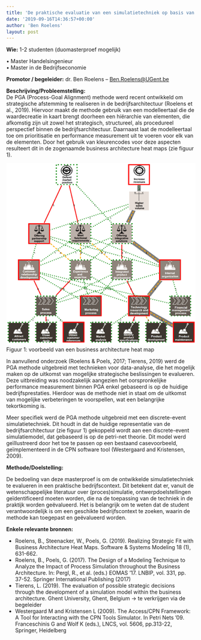```yaml
---
title: 'De praktische evaluatie van een simulatietechniek op basis van de PGA methode'
date: '2019-09-16T14:36:57+00:00'
author: 'Ben Roelens'
layout: post
---
```


**Wie:** 1-2 studenten (duomasterproef mogelijk)

• Master Handelsingenieur  
• Master in de Bedrijfseconomie

**Promotor / begeleider:** dr. Ben Roelens – Ben.Roelens@UGent.be

**Beschrijving/Probleemstelling:**  
De PGA (Process-Goal Alignment) methode werd recent ontwikkeld om strategische afstemming te realiseren in de bedrijfsarchitectuur (Roelens et al., 2019). Hiervoor maakt de methode gebruik van een modelleertaal die de waardecreatie in kaart brengt doorheen een hiërarchie van elementen, die afkomstig zijn uit zowel het strategisch, structureel, als procedureel perspectief binnen de bedrijfsarchitectuur. Daarnaast laat de modelleertaal toe om prioritisatie en performance measurement uit te voeren voor elk van de elementen. Door het gebruik van kleurencodes voor deze aspecten resulteert dit in de zogenaamde business architecture heat maps (zie figuur 1).

![](/uploads/2019-09-16-praktische-evaluatie.png)
Figuur 1: voorbeeld van een business architecture heat map

In aanvullend onderzoek (Roelens &amp; Poels, 2017; Tierens, 2019) werd de PGA methode uitgebreid met technieken voor data-analyse, die het mogelijk maken op de uitkomst van mogelijke strategische beslissingen te evalueren. Deze uitbreiding was noodzakelijk aangezien het oorspronkelijke performance measurement binnen PGA enkel gebaseerd is op de huidige bedrijfsprestaties. Hierdoor was de methode niet in staat om de uitkomst van mogelijke verbeteringen te voorspellen, wat een belangrijke tekortkoming is.

Meer specifiek werd de PGA methode uitgebreid met een discrete-event simulatietechniek. Dit houdt in dat de huidige representatie van de bedrijfsarchitectuur (zie figuur 1) gekoppeld wordt aan een discrete-event simulatiemodel, dat gebaseerd is op de petri-net theorie. Dit model werd geïllustreerd door het toe te passen op een bestaand casevoorbeeld, geïmplementeerd in de CPN software tool (Westergaard and Kristensen, 2009).

**Methode/Doelstelling:**

De bedoeling van deze masterproef is om de ontwikkelde simulatietechniek te evalueren in een praktische bedrijfscontext. Dit betekent dat er, vanuit de wetenschappelijke literatuur over (proces)simulatie, ontwerpdoelstellingen geïdentificeerd moeten worden, die na de toepassing van de techniek in de praktijk worden geëvalueerd. Het is belangrijk om te weten dat de student verantwoordelijk is om een geschikte bedrijfscontext te zoeken, waarin de methode kan toegepast en geëvalueerd worden.

**Enkele relevante bronnen:**

- Roelens, B., Steenacker, W., Poels, G. (2019). Realizing Strategic Fit with Business Architecture Heat Maps. Software &amp; Systems Modeling 18 (1), 631-662.
- Roelens, B., Poels, G. (2017). The Design of a Modeling Technique to Analyze the Impact of Process Simulation throughout the Business Architecture. In: Pergl, R., et al. (eds.) EOMAS ’17. LNBIP, vol. 331, pp. 37-52. Springer International Publishing (2017)
- Tierens, L. (2019). The evaluation of possible strategic decisions through the development of a simulation model within the business architecture. Ghent University, Ghent, Belgium -&gt; te verkrijgen via de begeleider
- Westergaard M and Kristensen L (2009). The Access/CPN Framework: A Tool for Interacting with the CPN Tools Simulator. In Petri Nets ’09. Franceschinis G and Wolf K (eds.), LNCS, vol. 5606, pp.313-22, Springer, Heidelberg